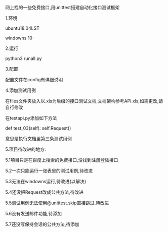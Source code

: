 网上找的一些免费接口,用unittest搭建自动化接口测试框架

1.环境

ubuntu18.04LST

windowns 10

2.运行

python3 runall.py

3.配置

配置文件在config有详细说明

4.添加测试用例

在files文件夹放入以.xls为后缀的接口测试文档,文档架构参考APi.xls,如需更改,请自行修改

在testapi.py添加如下方法

def test_03(self):
    self.Request()

意思是执行文档里第三条测试用例

5.项目待改进的地方:

5.1项目只是在百度上搜索的免费接口,没找到注册登陆接口

5.2一次只能运行一张表里的测试用例,待改进

5.3无法在windowns运行,待改进(以解决)

5.4还没把Request改成公共方法,待改进

5.5测试用例无法使用@unittest.skip直接跳过,待改进

5.6没有发送邮件功能,待添加

5.7还没写保持会话的公共方法,待添加
